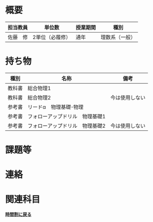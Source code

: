 # 概要
| 担当教員 | 単位数      | 授業期間 | 種別      |
|------|----------|------|---------|
| 佐藤　修 | 2単位（必履修） | 通年   | 理数系（一般） |
# 持ち物
| 種別  | 名称               | 備考      |
|-----|------------------|---------|
| 教科書 | 総合物理1            |         |
| 教科書 | 総合物理2            | 今は使用しない |
| 参考書 | リードα　物理基礎･物理     |         |
| 参考書 | フォローアップドリル　物理基礎1 |         |
| 参考書 | フォローアップドリル　物理基礎2 | 今は使用しない |
# 課題等

# 連絡

# 関連科目
[**時間割に戻る**](../timetable.md)
